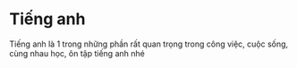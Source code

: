# Tiếng anh

Tiếng anh là 1 trong những phần rất quan trọng trong công việc, cuộc sống, cùng nhau học, ôn tập tiếng anh nhé

